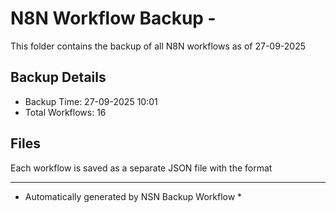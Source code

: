 # N8N Workflow Backup - 
This folder contains the backup of all N8N workflows as of 27-09-2025

## Backup Details
- Backup Time: 27-09-2025 10:01
- Total Workflows: 16

## Files
Each workflow is saved as a separate JSON file with the format

-----------
* Automatically generated by NSN Backup Workflow *